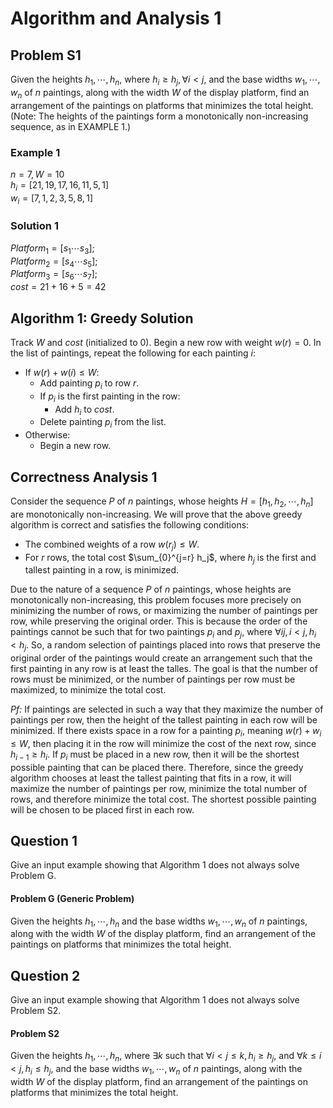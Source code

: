 # Algorithm and Analysis 1

## Problem S1 
Given the heights $h_1, \cdots, h_n$, where $h_i \geq h_j, \forall i < j$, and the base widths $w_1, \cdots, w_n$ of $n$ paintings, along with the width $W$ of the display platform, find an arrangement of the paintings on platforms that minimizes the total height.\
(Note: The heights of the paintings form a monotonically non-increasing sequence, as in EXAMPLE 1.)

### Example 1
$n = 7, W = 10$\
$h_i = [21, 19, 17, 16, 11, 5, 1]$\
$w_i = [7, 1, 2, 3, 5, 8, 1]$

### Solution 1
$Platform_1 = [s_1 \cdots s_3];$\
$Platform_2 = [s_4 \cdots s_5];$\
$Platform_3 = [s_6 \cdots s_7];$\
$cost = 21 + 16 + 5 = 42$

## Algorithm 1: Greedy Solution
Track $W$ and $cost$ (initialized to $0$). Begin a new row with weight $w(r) = 0$. In the list of paintings, repeat the following for each painting $i$: 
- If $w(r) + w(i) \leq W$:
    - Add painting $p_i$ to row $r$.
    - If $p_i$ is the first painting in the row:
        - Add $h_i$ to $cost$. 
    - Delete painting $p_i$ from the list.
- Otherwise:
    - Begin a new row.

## Correctness Analysis 1
Consider the sequence $P$ of $n$ paintings, whose heights $H = [h_1, h_2, \cdots, h_n]$ are monotonically non-increasing. We will prove that the above greedy algorithm is correct and satisfies the following conditions:
- The combined weights of a row $w(r_j) \leq W$.
- For $r$ rows, the total cost $\sum_{0}^{j=r} h_j$, where $h_j$ is the first and tallest painting in a row, is minimized.

Due to the nature of a sequence $P$ of $n$ paintings, whose heights are monotonically non-increasing, this problem focuses more precisely on minimizing the number of rows, or maximizing the number of paintings per row, while preserving the original order. This is because the order of the paintings cannot be such that for two paintings $p_i$ and $p_j$, where $\forall ij, i < j, h_i < h_j$. So, a random selection of paintings placed into rows that preserve the original order of the paintings would create an arrangement such that the first painting in any row is at least the talles. The goal is that the number of rows must be minimized, or the number of paintings per row must be maximized, to minimize the total cost. 

*Pf:* If paintings are selected in such a way that they maximize the number of paintings per row, then the height of the tallest painting in each row will be minimized. If there exists space in a row for a painting $p_i$, meaning $w(r) + w_i \leq W$, then placing it in the row will minimize the cost of the next row, since $h_{i-1} \geq h_i$. If $p_i$ must be placed in a new row, then it will be the shortest possible painting that can be placed there. Therefore, since the greedy algorithm chooses at least the tallest painting that fits in a row, it will maximize the number of paintings per row, minimize the total number of rows, and therefore minimize the total cost. The shortest possible painting will be chosen to be placed first in each row. 

## Question 1
Give an input example showing that Algorithm 1 does not always solve Problem G. 

#### Problem G (Generic Problem)
Given the heights $h_1, \cdots, h_n$ and the base widths $w_1, \cdots, w_n$ of $n$ paintings, along with the width $W$ of the display platform, find an arrangement of the paintings on platforms that minimizes the total height. 

## Question 2 
Give an input example showing that Algorithm 1 does not always solve Problem S2.

#### Problem S2
Given the heights $h_1, \cdots, h_n$, where $\exists k$ such that $\forall i < j \leq k, h_i \geq h_j$, and $\forall k \leq i < j, h_i \leq h_j$, and the base widths $w_1, \cdots, w_n$ of $n$ paintings, along with the width $W$ of the display platform, find an arrangement of the paintings on platforms that minimizes the total height.